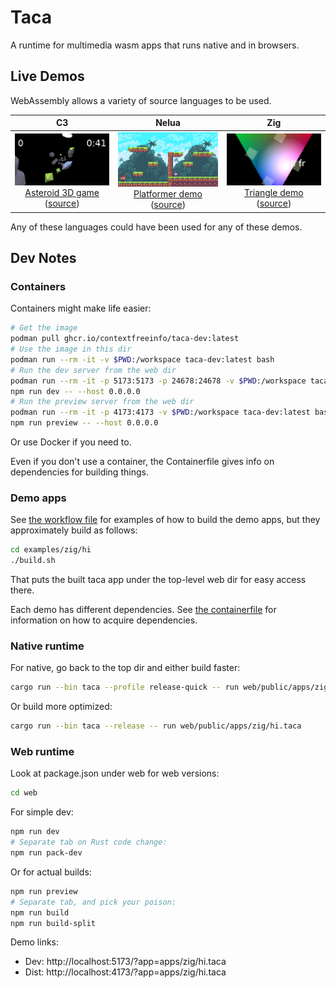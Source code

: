# Taca

A runtime for multimedia wasm apps that runs native and in browsers.

## Live Demos

WebAssembly allows a variety of source languages to be used.

|C3|Nelua|Zig|
|:-:|:-:|:-:|
|[![Asteroid 3D game](docs/c3-fly.webp)<br>Asteroid 3D game](https://contextfreeinfo.github.io/taca/demo/?app=apps/c3/fly.taca) ([source](examples/c3/fly/src/))|[![Pixel art platformer demo](docs/nelua-walk.webp)<br>Platformer demo](https://contextfreeinfo.github.io/taca/demo/?app=apps/nelua/walk.taca) ([source](examples/nelua/walk/src/))|[![Triangle demo](docs/zig-hi2.webp)<br>Triangle demo](https://contextfreeinfo.github.io/taca/demo/?app=apps/zig/hi2.taca) ([source](examples/zig/hi/src/))|

Any of these languages could have been used for any of these demos.

## Dev Notes

### Containers

Containers might make life easier:

```bash
# Get the image
podman pull ghcr.io/contextfreeinfo/taca-dev:latest
# Use the image in this dir
podman run --rm -it -v $PWD:/workspace taca-dev:latest bash
# Run the dev server from the web dir
podman run --rm -it -p 5173:5173 -p 24678:24678 -v $PWD:/workspace taca-dev:latest bash
npm run dev -- --host 0.0.0.0
# Run the preview server from the web dir
podman run --rm -it -p 4173:4173 -v $PWD:/workspace taca-dev:latest bash
npm run preview -- --host 0.0.0.0
```

Or use Docker if you need to.

Even if you don't use a container, the Containerfile gives info on dependencies
for building things.

### Demo apps

See [the workflow file](.github/workflows/deploy.yml) for examples of how to
build the demo apps, but they approximately build as follows:

```sh
cd examples/zig/hi
./build.sh
```

That puts the built taca app under the top-level web dir for easy access there.

Each demo has different dependencies. See [the containerfile](Containerfile) for
information on how to acquire dependencies.

### Native runtime

For native, go back to the top dir and either build faster:

```sh
cargo run --bin taca --profile release-quick -- run web/public/apps/zig/hi.taca
```

Or build more optimized:

```sh
cargo run --bin taca --release -- run web/public/apps/zig/hi.taca
```


### Web runtime

Look at package.json under web for web versions:

```sh
cd web
```

For simple dev:

```sh
npm run dev
# Separate tab on Rust code change:
npm run pack-dev
```

Or for actual builds:

```sh
npm run preview
# Separate tab, and pick your poison:
npm run build
npm run build-split
```

Demo links:

- Dev: http://localhost:5173/?app=apps/zig/hi.taca
- Dist: http://localhost:4173/?app=apps/zig/hi.taca
